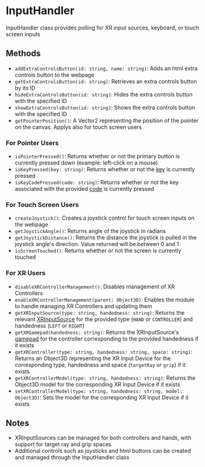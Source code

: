 # InputHandler

InputHandler class provides polling for XR input sources, keyboard, or touch screen inputs

## Methods

- `addExtraControlsButton(id: string, name: string)`: Adds an html extra controls button to the webpage
- `getExtraControlsButton(id: string)`: Retrieves an extra controls button by its ID
- `hideExtraControlsButton(id: string)`: Hides the extra controls button with the specified ID
- `showExtraControlsButton(id: string)`: Shows the extra controls button with the specified ID
- `getPointerPosition()`: A Vector2 representing the position of the pointer on the canvas. Applys also for touch screen users

### For Pointer Users

- `isPointerPressed()`: Returns whether or not the primary button is currently pressed down (example: left-click on a mouse)
- `isKeyPressed(key: string)`: Returns whether or not the [key](https://developer.mozilla.org/en-US/docs/Web/API/KeyboardEvent/key) is currently pressed
- `isKeyCodePressed(code: string)`: Returns whether or not the key associated with the provided [code](https://developer.mozilla.org/en-US/docs/Web/API/KeyboardEvent/code) is currently pressed

### For Touch Screen Users

- `createJoystick()`: Creates a joystick control for touch screen inputs on the webpage
- `getJoystickAngle()`: Returns angle of the joystick in radians
- `getJoystickDistance()`: Returns the distance the joystick is pulled in the joystick angle's direction. Value returned will be between 0 and 1
- `isScreenTouched()`: Returns whether or not the screen is currently touched

### For XR Users

- `disableXRControllerManagement()`: Disables management of XR Controllers
- `enableXRControllerManagement(parent: Object3D)`: Enables the module to handle managing XR Controllers and updating them
- `getXRInputSource(type: string, handedness: string)`: Returns the relevant [XRInputSource](https://developer.mozilla.org/en-US/docs/Web/API/XRInputSource) for the provided type (`HAND` or `CONTROLLER`) and handedness (`LEFT` or `RIGHT`)
- `getXRGamepad(handedness: string)`: Returns the XRInputSource's [gamepad](https://developer.mozilla.org/en-US/docs/Web/API/XRInputSource/gamepad) for the controller corresponding to the provided handedness if it exists
- `getXRController(type: string, handedness: string, space: string)`: Returns an Object3D representing the XR Input Device for the corresponding type, handedness and space (`targetRay` or `grip`) if it exists
- `getXRControllerModel(type: string, handedness: string)`: Returns the Object3D model for the corresponding XR Input Device if it exists
- `setXRControllerModel(type: string, handedness: string, model: Object3D)`: Sets the model for the corresponding XR Input Device if it exists

## Notes

- XRInputSources can be managed for both controllers and hands, with support for target ray and grip spaces
- Additional controls such as joysticks and html buttons can be created and managed through the InputHandler class
